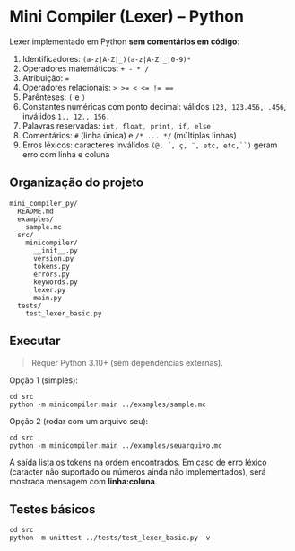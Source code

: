 # Mini Compiler (Lexer) – Python

Lexer implementado em Python **sem comentários em código**:

1. Identificadores: `(a-z|A-Z|_)(a-z|A-Z|_|0-9)*`
2. Operadores matemáticos: `+ - * /`
3. Atribuição: `=`
4. Operadores relacionais: `> >= < <= != ==`
5. Parênteses: `(` e `)`
6. Constantes numéricas com ponto decimal: válidos `123, 123.456, .456`, inválidos `1., 12., 156.`
7. Palavras reservadas: `int, float, print, if, else`
8. Comentários: `#` (linha única) e `/* ... */` (múltiplas linhas)
9. Erros léxicos: caracteres inválidos `(@, ´, ç, ¨, etc, etc,``)` geram erro com linha e coluna


## Organização do projeto

```
mini_compiler_py/
  README.md
  examples/
    sample.mc
  src/
    minicompiler/
      __init__.py
      version.py
      tokens.py
      errors.py
      keywords.py
      lexer.py
      main.py
  tests/
    test_lexer_basic.py
```

## Executar

> Requer Python 3.10+ (sem dependências externas).

Opção 1 (simples):
```
cd src
python -m minicompiler.main ../examples/sample.mc
```

Opção 2 (rodar com um arquivo seu):
```
cd src
python -m minicompiler.main ../examples/seuarquivo.mc
```

A saída lista os tokens na ordem encontrados. Em caso de erro léxico (caracter não suportado ou números ainda não implementados), será mostrada mensagem com **linha:coluna**.

## Testes básicos

```
cd src
python -m unittest ../tests/test_lexer_basic.py -v
```

